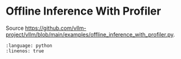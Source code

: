 # Offline Inference With Profiler

Source <https://github.com/vllm-project/vllm/blob/main/examples/offline_inference_with_profiler.py>.

```{literalinclude} ../../../../examples/offline_inference_with_profiler.py
:language: python
:linenos: true
```
